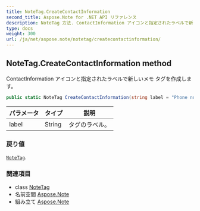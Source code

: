 ```yaml
---
title: NoteTag.CreateContactInformation
second_title: Aspose.Note for .NET API リファレンス
description: NoteTag 方法. ContactInformation アイコンと指定されたラベルで新しいメモ タグを作成します
type: docs
weight: 300
url: /ja/net/aspose.note/notetag/createcontactinformation/
---
```

## NoteTag.CreateContactInformation method

ContactInformation アイコンと指定されたラベルで新しいメモ タグを作成します。

```csharp
public static NoteTag CreateContactInformation(string label = "Phone number")
```

| パラメータ | タイプ | 説明 |
| --- | --- | --- |
| label | String | タグのラベル。 |

### 戻り値

[`NoteTag`](../).

### 関連項目

* class [NoteTag](../)
* 名前空間 [Aspose.Note](../../notetag/)
* 組み立て [Aspose.Note](../../../)


